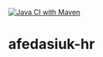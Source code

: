 [![Java CI with Maven](https://github.com/Brest-Java-Course-2021/afedasiuk-hr/actions/workflows/maven.yml/badge.svg)](https://github.com/Brest-Java-Course-2021/afedasiuk-hr/actions/workflows/maven.yml)

# afedasiuk-hr
